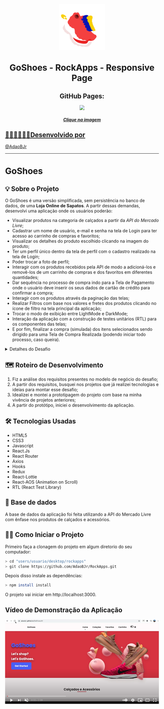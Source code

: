 <p align="center"><img width='150px' src='https://github.com/AdaoBJr/GoShoesRedux/blob/main/src/files/images/shoes-animation.gif' />
<h1 align="center"> GoShoes - RockApps - Responsive Page </h1>
<h2 align="center">GitHub Pages:</h2>
 
 <div align="center">
   <a href="https://adaobjr.github.io/RockApps/" target="_blank">
    <img width='100px' src='https://image.flaticon.com/icons/png/512/5222/5222347.png' target="_blank" />
 </div>
 
<h5 align="center">Clique na imagem</h5>

## 🧑🏻‍💻👩🏾‍💻Desenvolvido por

@[AdaoBJr](https://github.com/AdaoBJr)
<br>


---

# GoShoes

## 💡 Sobre o Projeto

O GoShoes é uma versão simplificada, sem persistência no banco de dados, de uma **Loja Online de Sapatos**.
A partir dessas demandas, desenvolvi uma aplicação onde os usuários poderão:
  - Visualizar produtos na categoria de calçados a partir da _API do Mercado Livre_;
  - Cadastrar um nome de usuário, e-mail e senha na tela de Login para ter acesso ao carrinho de compras e favoritos;
  - Visualizar os detalhes do produto escolhido clicando na imagem do produto;
  - Ter um perfil único dentro da tela de perfil com o cadastro realizado na tela de Login;
  - Poder trocar a foto de perfil;
  - Interagir com os produtos recebidos pela API de modo a adicioná-los e removê-los de um carrinho de compras e dos favoritos em diferentes quantidades;
  - Dar sequência no processo de compra indo para a Tela de Pagamento onde o usuário deve inserir os seus dados de cartão de crédito para confirmar a compra;
  - Interagir com os produtos através da paginação das telas;
  - Realizar Filtros com base nos valores e fretes dos produtos clicando no ícone de filtro na tela principal da aplicação;
  - Trocar o modo de exibição entre LightMode e DarkMode;
  - Interação da aplicação com a construção de testes unitários (RTL) para os componentes das telas;
  - E por fim, finalizar a compra (simulada) dos itens selecionados sendo dirigido para uma Tela de Compra Realizada (podendo iniciar todo processo, caso queira).


<details>
  <summary>Detalhes do Desafio</summary>
  
  # A RockApps

  Desenvolvimento ágil e profissional de produtos e ideias, utilizando modernas tecnologias através de um modelo de custos acessível e flexível. A atuação de nossa empresa busca personalizar projetos e aplicações integrar soluções aos sistemas pré-existentes de nossos clientes. Sempre atualizados com as novas tecnologias de mercado, trazemos conosco aplicações inovadoras que certamente atenderão sua necessidade. Hoje em dia, a RK se consolidou no mercado, possuindo mais de 50 clientes e mais de 60 softwares e aplicativos criados. Realizações que nos mantém em andamento.

  Conheça mais sobre nossa empresa em https://rockapps.com.br.

  ## O Teste

  Teste para candidatos à vaga de Desenvolvedor React e/ou React Native Júnior, Pleno e Sênior. O teste é o mesmo para todos os níveis! Nós fazemos isso esperando que os devs mais iniciantes entendam qual o modelo de profissional que temos por aqui e que buscamos para o nosso time. 

  Você deverá criar um fork deste projeto, e desenvolver em cima do seu fork. Use o README principal do seu repositório para nos contar como foi resolver seu teste, as decisões tomadas, como você organizou e separou seu código, e principalmente as instruções de como rodar seu projeto, afinal a primeira pessoa que irá rodar seu projeto será um programador de nossa equipe, e se você conseguir explicar para ele como fazer isso, você já começou bem!

  Nós não definimos um tempo limite para resolução deste teste, o que vale para nós e o resultado final e a evolução da criação do projeto até se atingir este resultado, mas acreditamos que este desafio pode ser resolvido em cerca de 24 horas de codificação.

  **Para iniciar, faça um fork deste projeto.**

  Em seguida, é **fundamental** o preenchimento do formulário https://link.rockapps.com.br/vaga-dev-react. Demora 5 minutinhos! Se necessário, entre em contato com a gente em carreiras@rockapps.com.br.


  ## As Instruções 

  O desafio consiste na implementação de um e-Commerce Web ou Mobile utilizando o framework React ou React Native. Os dados deverão ser mockados. Fique à vontade para utilizar boilerplates e outras bibliotecas disponíveis (Expo, CRA, Bootstrap, Material, etc).

  ### Principais telas a serem desenvolvidas

  - Lista de produtos
      - Modo lista e modo cards
      - Filtros
  - Página de Produto
      - Fotos do Produto
      - Descrição
      - Avaliações 
  - Página de Carrinho / Checkout
  - Página de pagamento (cadastro de cartão)
  - Página de confirmação da compra


   ### Processo Principal

   1. Usuário deverá se autenticar (ou se cadastrar)
   1. Usuário devera trocas a foto de perfil
   1. Usuário deverá incluir um item no carrinho
   1. Usuário deverá incluir outro item no carrinho
   1. Usuário deverá remover o primeiro item do carrinho
   1. Usuário deverá finalizar o carrinho e confirmar a compra do pedido

  #### O que queremos que você demonstre

  - Código limpo
  - Reutilização de componentes visuais
  - Hooks
  - Requisições RESTFul (se aplicável)
  - Histórico de commits do git
  - As instruções de como rodar o projeto
  - Organização, semântica, estrutura, legibilidade, manutenibilidade do seu código
  - Alcance dos objetivos propostos
  - Componentização e extensibilidade dos componentes Javascript

  #### O que gostaríamos de ver

  - Testes unitários
  - Interface limpa e intuitiva
  - Foco na experiência e jornada do usuário (loading, modais, exibição de lista vazia (sem resultados), tooltips)
  - Reutilização novos componentes
  - Gerenciamento de estado (Redux)
  - Requisições RESTFul (Axios)

  #### O que seria incrível

  - Ejetar o Expo e rodar a partir do xCode e do Android Studio
  - Testes e2e
  - SEO na página do produto
  - Animações (Lootie e/ou CSS)
  - Autenticação (token JWT) e rotas protegidas
  - Sockets
  - Publicação no Firebase ou similar
  - Ver o código rodando live (Bucket estático S3, Heroku, Firebase Hosting)

  #### O que nós não gostaríamos
  - Descobrir que não foi você quem fez seu teste
  - Ver commits grandes, sem muita explicação nas mensagens em seu repositório


  ## O Que Utilizar

  Esperamos que você faça uso das principais tecnologias embarcadas no React e/ou React Native. Use sua criatividade e demonstre suas competências! Lembre-se que cada item abaixo poderá avaliado conforme seu nível de experiência.

  - Expo
  - React Router (ou similar)
  - Axios
  - Hooks
  - Push Notifications
  - Toasts
  - Select Pickers, Date Pickers, Input Masks
  - Animações
  - Testes Unitários
  - Testes Funcionais
</details>

## 🗺 Roteiro de Desenvolvimento

1. Fiz a análise dos requisitos presentes no modelo de negócio do desafio;
2. A partir dos requisitos, busquei nos projetos que já realizei tecnologias e ideias para montar esse desafio;
3. Idealizei e montei a prototipagem do projeto com base na minha vivência de projetos anteriores;   
3. A partir do protótipo, iniciei o desenvolvimento da aplicação.

## 🛠 Tecnologias Usadas
- HTML5
- CSS3
- Javascript
- React.Js
- React Router
- Axios
- Hooks
- Redux
- React-Lottie
- React-AOS (Animation on Scroll)
- RTL (React Test Library)

## 🎲 Base de dados

A base de dados da aplicação foi feita utilizando a API do Mercado Livre com ênfase nos produtos de calçados e acessórios.


## 🧙‍♂️ Como Iniciar o Projeto

Primeiro faça a clonagem do projeto em algum diretorio do seu computador:
```bash
> cd "users/usuario/desktop/rockapps"
> git clone https://github.com/AdaoBJr/RockApps.git
```
Depois disso instale as dependências:
```bash
> npm install install
```
O projeto vai iniciar em http://localhost:3000.

## Vídeo de Demonstração da Aplicação
<div align="center">
   <a href="https://youtu.be/3h43_YpiAI8" target="_blank">
    <img width='600px' src='https://github.com/AdaoBJr/GoShoesRedux/blob/main/src/files/images/img-youtube.png' target="_blank" />
 </div>

